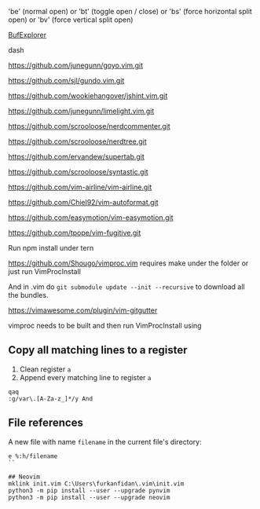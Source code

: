 'be' (normal open) or 'bt' (toggle open / close) or 'bs' (force horizontal split open) or 'bv' (force vertical split open)

[BufExplorer](https://github.com/jlanzarotta/bufexplorer)

dash

https://github.com/junegunn/goyo.vim.git

https://github.com/sjl/gundo.vim.git

https://github.com/wookiehangover/jshint.vim.git

https://github.com/junegunn/limelight.vim.git

https://github.com/scrooloose/nerdcommenter.git

https://github.com/scrooloose/nerdtree.git

https://github.com/ervandew/supertab.git

https://github.com/scrooloose/syntastic.git

https://github.com/vim-airline/vim-airline.git

https://github.com/Chiel92/vim-autoformat.git

https://github.com/easymotion/vim-easymotion.git

https://github.com/tpope/vim-fugitive.git

Run npm install under tern

https://github.com/Shougo/vimproc.vim
requires make under the folder or just run VimProcInstall

And in .vim do `git submodule update --init --recursive` to download all the bundles.

https://vimawesome.com/plugin/vim-gitgutter

vimproc needs to be built
and then run VimProcInstall
    using

## Copy all matching lines to a register
1. Clean register `a`
2. Append every matching line to register `a`
```
qaq
:g/var\.[A-Za-z_]*/y And
```

## File references
A new file with name `filename` in the current file's directory:
```
e %:h/filename
``

## Neovim
mklink init.vim C:\Users\furkanfidan\.vim\init.vim
python3 -m pip install --user --upgrade pynvim
python3 -m pip install --user --upgrade neovim
